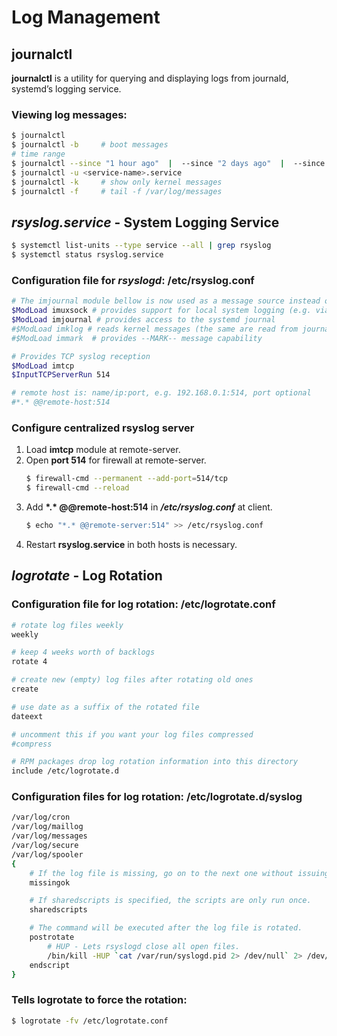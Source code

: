 # Log Management

## journalctl
**journalctl** is a utility for querying and displaying logs from journald, systemd’s logging service.

### Viewing log messages:
```bash
$ journalctl
$ journalctl -b     # boot messages
# time range
$ journalctl --since "1 hour ago"  |  --since "2 days ago"  |  --since "2019-06-26 23:00:00" --until "2019-06-26 23:20:00" 
$ journalctl -u <service-name>.service
$ journalctl -k     # show only kernel messages
$ journalctl -f     # tail -f /var/log/messages
```

## *rsyslog.service* - System Logging Service
```bash
$ systemctl list-units --type service --all | grep rsyslog
$ systemctl status rsyslog.service
```

### Configuration file for *rsyslogd*: /etc/rsyslog.conf
```bash
# The imjournal module bellow is now used as a message source instead of imuxsock.
$ModLoad imuxsock # provides support for local system logging (e.g. via logger command)
$ModLoad imjournal # provides access to the systemd journal
#$ModLoad imklog # reads kernel messages (the same are read from journald)
#$ModLoad immark  # provides --MARK-- message capability

# Provides TCP syslog reception
$ModLoad imtcp
$InputTCPServerRun 514

# remote host is: name/ip:port, e.g. 192.168.0.1:514, port optional
#*.* @@remote-host:514
```

### Configure centralized rsyslog server
1. Load **imtcp** module at remote-server.
2. Open **port 514** for firewall at remote-server.
   ```bash
   $ firewall-cmd --permanent --add-port=514/tcp
   $ firewall-cmd --reload
   ```
3. Add **\*.\* @@remote-host:514** in ***/etc/rsyslog.conf*** at client.
   ```bash
   $ echo "*.* @@remote-server:514" >> /etc/rsyslog.conf
   ```
4. Restart **rsyslog.service** in both hosts is necessary.

## *logrotate* - Log Rotation

### Configuration file for log rotation: /etc/logrotate.conf
```bash
# rotate log files weekly
weekly 

# keep 4 weeks worth of backlogs
rotate 4

# create new (empty) log files after rotating old ones
create

# use date as a suffix of the rotated file
dateext

# uncomment this if you want your log files compressed
#compress

# RPM packages drop log rotation information into this directory
include /etc/logrotate.d
```

### Configuration files for log rotation: /etc/logrotate.d/syslog
```bash
/var/log/cron
/var/log/maillog
/var/log/messages
/var/log/secure
/var/log/spooler
{
    # If the log file is missing, go on to the next one without issuing an error message.
    missingok

    # If sharedscripts is specified, the scripts are only run once.
    sharedscripts

    # The command will be executed after the log file is rotated.
    postrotate
        # HUP - Lets rsyslogd close all open files.
        /bin/kill -HUP `cat /var/run/syslogd.pid 2> /dev/null` 2> /dev/null || true
    endscript
}
```

### Tells logrotate to force the rotation:
```bash
$ logrotate -fv /etc/logrotate.conf
```

